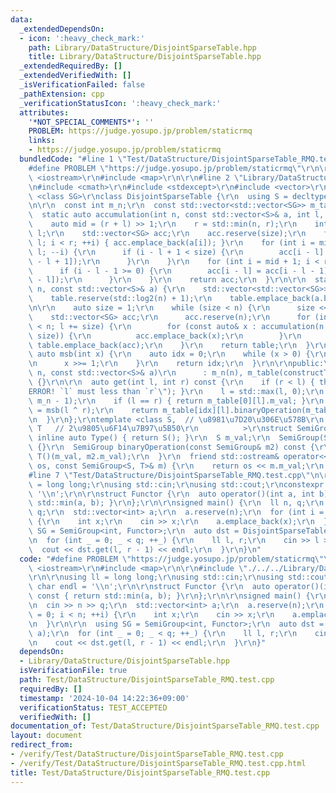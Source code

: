 ```yaml
---
data:
  _extendedDependsOn:
  - icon: ':heavy_check_mark:'
    path: Library/DataStructure/DisjointSparseTable.hpp
    title: Library/DataStructure/DisjointSparseTable.hpp
  _extendedRequiredBy: []
  _extendedVerifiedWith: []
  _isVerificationFailed: false
  _pathExtension: cpp
  _verificationStatusIcon: ':heavy_check_mark:'
  attributes:
    '*NOT_SPECIAL_COMMENTS*': ''
    PROBLEM: https://judge.yosupo.jp/problem/staticrmq
    links:
    - https://judge.yosupo.jp/problem/staticrmq
  bundledCode: "#line 1 \"Test/DataStructure/DisjointSparseTable_RMQ.test.cpp\"\n\
    #define PROBLEM \"https://judge.yosupo.jp/problem/staticrmq\"\r\n\r\n#include\
    \ <iostream>\r\n#include <map>\r\n\r\n#line 2 \"Library/DataStructure/DisjointSparseTable.hpp\"\
    \n#include <cmath>\r\n#include <stdexcept>\r\n#include <vector>\r\n\r\ntemplate\
    \ <class SG>\r\nclass DisjointSparseTable {\r\n  using S = decltype(SG::Type());\r\
    \n\r\n  const int m_n;\r\n  const std::vector<std::vector<SG>> m_table;\r\n\r\n\
    \  static auto accumulation(int n, const std::vector<S>& a, int l, int r) {\r\n\
    \    auto mid = (r + l) >> 1;\r\n    r = std::min(n, r);\r\n    int size = r -\
    \ l;\r\n    std::vector<SG> acc;\r\n    acc.reserve(size);\r\n    for (int i =\
    \ l; i < r; ++i) { acc.emplace_back(a[i]); }\r\n    for (int i = mid - 2; i >=\
    \ l; --i) {\r\n      if (i - l + 1 < size) {\r\n        acc[i - l] = acc[i - l].binaryOperation(acc[i\
    \ - l + 1]);\r\n      }\r\n    }\r\n    for (int i = mid + 1; i < r; ++i) {\r\n\
    \      if (i - l - 1 >= 0) {\r\n        acc[i - l] = acc[i - l - 1].binaryOperation(acc[i\
    \ - l]);\r\n      }\r\n    }\r\n    return acc;\r\n  }\r\n\r\n  static auto constructTable(int\
    \ n, const std::vector<S>& a) {\r\n    std::vector<std::vector<SG>> table;\r\n\
    \    table.reserve(std::log2(n) + 1);\r\n    table.emplace_back(a.begin(), a.end());\r\
    \n\r\n    auto size = 1;\r\n    while (size < n) {\r\n      size <<= 1;\r\n  \
    \    std::vector<SG> acc;\r\n      acc.reserve(n);\r\n      for (int l = 0; l\
    \ < n; l += size) {\r\n        for (const auto& x : accumulation(n, a, l, l +\
    \ size)) {\r\n          acc.emplace_back(x);\r\n        }\r\n      }\r\n     \
    \ table.emplace_back(acc);\r\n    }\r\n    return table;\r\n  }\r\n\r\n  static\
    \ auto msb(int x) {\r\n    auto idx = 0;\r\n    while (x > 0) {\r\n      ++idx;\r\
    \n      x >>= 1;\r\n    }\r\n    return idx;\r\n  }\r\n\r\npublic:\r\n  DisjointSparseTable(int\
    \ n, const std::vector<S>& a)\r\n      : m_n(n), m_table(constructTable(n, a))\
    \ {}\r\n\r\n  auto get(int l, int r) const {\r\n    if (r < l) { throw std::runtime_error(\"\
    ERROR! `l` must less than `r`\"); }\r\n    l = std::max(l, 0);\r\n    r = std::min(r,\
    \ m_n - 1);\r\n    if (l == r) { return m_table[0][l].m_val; }\r\n    auto idx\
    \ = msb(l ^ r);\r\n    return m_table[idx][l].binaryOperation(m_table[idx][r]).m_val;\r\
    \n  }\r\n};\r\ntemplate <class S,  // \u8981\u7D20\u306E\u578B\r\n          class\
    \ T   // 2\u9805\u6F14\u7B97\u5B50\r\n          >\r\nstruct SemiGroup {\r\n  static\
    \ inline auto Type() { return S(); }\r\n  S m_val;\r\n  SemiGroup(S val) : m_val(val)\
    \ {}\r\n  SemiGroup binaryOperation(const SemiGroup& m2) const {\r\n    return\
    \ T()(m_val, m2.m_val);\r\n  }\r\n  friend std::ostream& operator<<(std::ostream&\
    \ os, const SemiGroup<S, T>& m) {\r\n    return os << m.m_val;\r\n  }\r\n};\r\n\
    #line 7 \"Test/DataStructure/DisjointSparseTable_RMQ.test.cpp\"\n\r\nusing ll\
    \ = long long;\r\nusing std::cin;\r\nusing std::cout;\r\nconstexpr char endl =\
    \ '\\n';\r\n\r\nstruct Functor {\r\n  auto operator()(int a, int b) const { return\
    \ std::min(a, b); }\r\n};\r\n\r\nsigned main() {\r\n  ll n, q;\r\n  cin >> n >>\
    \ q;\r\n  std::vector<int> a;\r\n  a.reserve(n);\r\n  for (int i = 0; i < n; ++i)\
    \ {\r\n    int x;\r\n    cin >> x;\r\n    a.emplace_back(x);\r\n  }\r\n\r\n  using\
    \ SG = SemiGroup<int, Functor>;\r\n  auto dst = DisjointSparseTable<SG>(n, a);\r\
    \n  for (int _ = 0; _ < q; ++_) {\r\n    ll l, r;\r\n    cin >> l >> r;\r\n  \
    \  cout << dst.get(l, r - 1) << endl;\r\n  }\r\n}\n"
  code: "#define PROBLEM \"https://judge.yosupo.jp/problem/staticrmq\"\r\n\r\n#include\
    \ <iostream>\r\n#include <map>\r\n\r\n#include \"./../../Library/DataStructure/DisjointSparseTable.hpp\"\
    \r\n\r\nusing ll = long long;\r\nusing std::cin;\r\nusing std::cout;\r\nconstexpr\
    \ char endl = '\\n';\r\n\r\nstruct Functor {\r\n  auto operator()(int a, int b)\
    \ const { return std::min(a, b); }\r\n};\r\n\r\nsigned main() {\r\n  ll n, q;\r\
    \n  cin >> n >> q;\r\n  std::vector<int> a;\r\n  a.reserve(n);\r\n  for (int i\
    \ = 0; i < n; ++i) {\r\n    int x;\r\n    cin >> x;\r\n    a.emplace_back(x);\r\
    \n  }\r\n\r\n  using SG = SemiGroup<int, Functor>;\r\n  auto dst = DisjointSparseTable<SG>(n,\
    \ a);\r\n  for (int _ = 0; _ < q; ++_) {\r\n    ll l, r;\r\n    cin >> l >> r;\r\
    \n    cout << dst.get(l, r - 1) << endl;\r\n  }\r\n}"
  dependsOn:
  - Library/DataStructure/DisjointSparseTable.hpp
  isVerificationFile: true
  path: Test/DataStructure/DisjointSparseTable_RMQ.test.cpp
  requiredBy: []
  timestamp: '2024-10-04 14:22:36+09:00'
  verificationStatus: TEST_ACCEPTED
  verifiedWith: []
documentation_of: Test/DataStructure/DisjointSparseTable_RMQ.test.cpp
layout: document
redirect_from:
- /verify/Test/DataStructure/DisjointSparseTable_RMQ.test.cpp
- /verify/Test/DataStructure/DisjointSparseTable_RMQ.test.cpp.html
title: Test/DataStructure/DisjointSparseTable_RMQ.test.cpp
---
```

